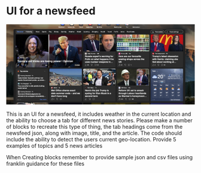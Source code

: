 # UI for a newsfeed

![Newsfeed UI Design](MakeThis.png)

This is an UI for a newsfeed, it includes weather in the current location and the ability to choose a tab for different news stories.
Please make a number of blocks to recreate this type of thing, the tab headings come from the newsfeed json, along with image, title, and the article.
The code should include the ability to detect the users current geo-location.  Provide 5 examples of topics and 5 news articles

When Creating blocks remember to provide sample json  and csv files using franklin guidance for these files
